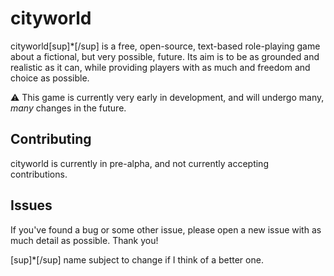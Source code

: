 # cityworld

cityworld[sup]*[/sup] is a free, open-source, text-based role-playing game about a fictional, but very possible, future.
Its aim is to be as grounded and realistic as it can, while providing players with as much and freedom and choice as
possible.

⚠️ This game is currently very early in development, and will undergo many, *many* changes in the future.

## Contributing

cityworld is currently in pre-alpha, and not currently accepting contributions.

## Issues

If you've found a bug or some other issue, please open a new issue with as much detail as possible. Thank you!

[sup]*[/sup] name subject to change if I think of a better one.
